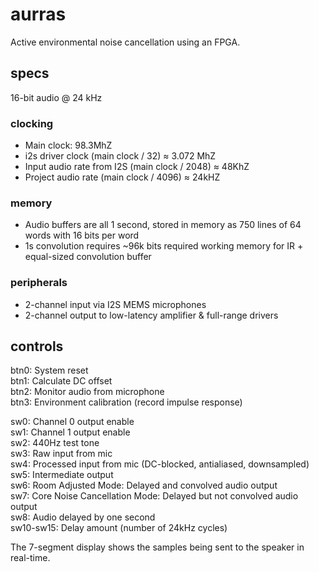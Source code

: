 # aurras

Active environmental noise cancellation using an FPGA.


## specs

16-bit audio @ 24 kHz

### clocking

- Main clock: 98.3MhZ
- i2s driver clock (main clock / 32) ≈ 3.072 MhZ
- Input audio rate from I2S (main clock / 2048) ≈ 48KhZ
- Project audio rate (main clock / 4096) ≈ 24kHZ

### memory

- Audio buffers are all 1 second, stored in memory as 750 lines of 64 words with 16 bits per word
- 1s convolution requires ~96k bits required working memory for IR + equal-sized convolution buffer

### peripherals

- 2-channel input via I2S MEMS microphones
- 2-channel output to low-latency amplifier & full-range drivers

## controls

btn0: System reset\
btn1: Calculate DC offset\
btn2: Monitor audio from microphone\
btn3: Environment calibration (record impulse response)

sw0: Channel 0 output enable\
sw1: Channel 1 output enable\
sw2: 440Hz test tone\
sw3: Raw input from mic\
sw4: Processed input from mic (DC-blocked, antialiased, downsampled)\
sw5: Intermediate output\
sw6: Room Adjusted Mode: Delayed and convolved audio output\
sw7: Core Noise Cancellation Mode: Delayed but not convolved audio output\
sw8: Audio delayed by one second\
sw10-sw15: Delay amount (number of 24kHz cycles)

The 7-segment display shows the samples being sent to the speaker in real-time.

